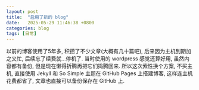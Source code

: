 ```yaml
---
layout: post
title:  "启用了新的 blog"
date:   2025-05-29 11:46:38 +0800
categories: blog
tags: [日常]
---
```

以前的博客使用了5年多, 积攒了不少文章(大概有几十篇吧), 后来因为主机到期加之又忙, 后续忘了续费就...停机了. 当时使用的 wordpress 感觉还算好用, 虽然内容都有备份, 但是现在懒得折腾再把它们捣腾回来. 所以这次索性换个方案, 不买主机, 直接使用 Jekyll 和 So Simple 主题在 GitHub Pages 上搭建博客, 这样连主机花费都省了, 文章也直接可以备份保存在 GitHub 上.
